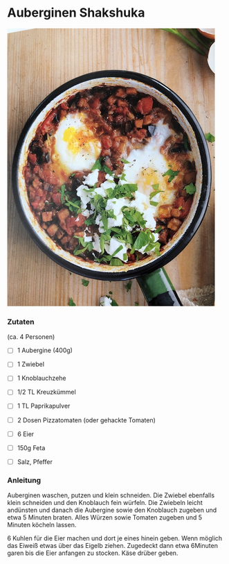 # Auberginen Shakshuka

![Auberginen Shakshuka](media/auberginen_shakshuka.jpg)

### Zutaten
(ca. 4 Personen)

- [ ] 1 Aubergine (400g)
- [ ] 1 Zwiebel
- [ ] 1 Knoblauchzehe
- [ ] 1/2 TL Kreuzkümmel
- [ ] 1 TL Paprikapulver
- [ ] 2 Dosen Pizzatomaten (oder gehackte Tomaten)
- [ ] 6 Eier
- [ ] 150g Feta
- [ ] Salz, Pfeffer


### Anleitung
Auberginen waschen, putzen und klein schneiden. Die Zwiebel ebenfalls klein schneiden und den Knoblauch fein würfeln.
Die Zwiebeln leicht andünsten und danach die Aubergine sowie den Knoblauch zugeben und etwa 5 Minuten braten.
Alles Würzen sowie Tomaten zugeben und 5 Minuten köcheln lassen.

6 Kuhlen für die Eier machen und dort je eines hinein geben. Wenn möglich das Eiweiß etwas über das Eigelb ziehen.
Zugedeckt dann etwa 6Minuten garen bis die Eier anfangen zu stocken. 
Käse drüber geben.
